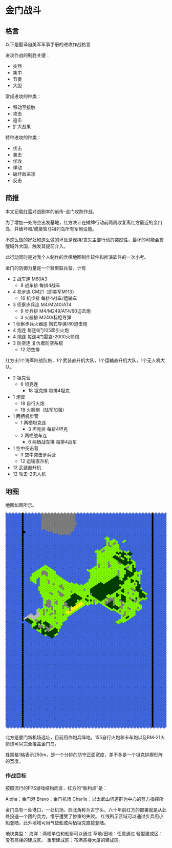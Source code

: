 # 金门战斗

## 格言

以下是翻译自美军军事手册的进攻作战格言

进攻作战的制胜关键：

- 突然
- 集中
- 节奏
- 大胆

常规进攻的种类：

- 移动至接触
- 攻击
- 追击
- 扩大战果

特种进攻的种类：

- 伏击
- 袭击
- 佯攻
- 佯动
- 破坏敌进攻
- 反击

## 简报

本文记载红蓝对战剧本的前传-金门攻防作战。

为了增加一处海空出发基地，红方决计在摊牌行动前两周收复离红方最近的金门岛，并破坏和/或接管马祖列岛所有军用设施。

不这么做的好处和这么做的坏处是保持/丧失主要行动的突然性，最坏的可能会警醒域外大国，触发其提前介入。

此行动同时是对我个人制作的兵棋地图制作软件和推演软件的一次小考。

金门的防御力量是一个轻型联兵营。计有

- 2 战车连 M60A3
  - 8 战车排 每排4战车
- 4 机步连 CM21（即美军M113）
  - 16 机步排 每排4战车/运输车
- 3 侦察步兵连 M4/M240/AT4
  - 9 步兵排 M4/M249/AT4/60迫击炮
  - 3 火器排 M240/标枪导弹
- 1 侦察步兵火器连 陶式导弹/80迫击炮
- 4 炮连 每连6门105牵引火炮
- 4 炮连 每连4门雷霆-2000火箭炮
- 3 防空连 复仇者防空系统
  - 12 防空排

红方出1个海军陆战队旅，1个武装直升机大队，1个运输直升机大队，1个无人机大队。

- 2 坦克营
  - 6 坦克连
    - 18 坦克排 每排4坦克
- 1 炮营
  - 18 自行火炮
  - 18 火箭炮（陆军加强）
- 1 两栖机步营
  - 1 两栖坦克连
    - 3 坦克排 每排4坦克
  - 2 两栖战车连
    - 6 两栖战车排 每排4战车
- 1 空中突击营
  - 3 空中突击步兵营
  - 12 运输直升机
- 12 武装直升机
- 12 攻击-2无人机

## 地图

地图如图所示。

![pic1](_mapping\test_export.png)

北方是厦门新机场选址，目前用作炮兵阵地。155自行火炮和卡车炮以及BM-21火箭炮可以完全覆盖金门岛。

蜂窝格1格表示250m，是一个分排的防守正面宽度，差不多是一个坦克排楔形阵的宽度。

### 作战目标

按照流行的FPS游戏结构而言，红方的“胜利点”是：

Alpha：金门港
Bravo：金门机场
Charlie：以太武山坑道群为中心的蓝方指挥所

金门岛有一处港口，一处机场。西北角称为古宁头。六十年前红方的部署就是从此处投送一个团的兵力，惜乎遭受了惨重的失败。
红线所示区域可以通过步兵用小船登陆，此外地域可用气垫船或两栖坦克直接登陆。

地块类型：
海洋：两栖单位和船艇可以通过
草地/田地：任意通过
轻型建成区：没有高楼的建成区。
重型建成区：布满高楼大厦的建成区。

